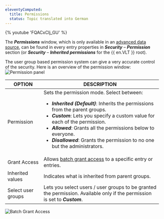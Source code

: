 ```yaml
---
eleventyComputed:
  title: Permissions
  status: Topic translated into German
---
```

{% youtube 'FQACxCIj_GU' %}

The ***Permissions*** window, which is only available in an [advanced data source](/rdm/windows/data-sources/data-sources-types/advanced-data-sources/), can be found in every entry properties in ***Security*** – ***Permission*** section (or ***Security*** – ***Inherited permissions*** for the {{ en.VLT }} root).

The user group based permission system can give a very accurate control of the security. Here is an overview of the permission window:
![Permission panel](https://cdnweb.devolutions.net/docs/docs_en_rdm_windows_RDMWin6083.png)

| OPTION              | DESCRIPTION                                                                                                                |
|---------------------|----------------------------------------------------------------------------------------------------------------------------|
| Permission          | Sets the permission mode. Select between: <br> <ul><li>***Inherited (Default)***: Inherits the permissions from the parent groups.</li><li>***Custom***: Lets you specify a custom value for each of the permission.</li><li>***Allowed***: Grants all the permissions below to everyone.</li><li>***Disallowed***: Grants the permission to no one but the administrators.</li></ul>                                                                                                           |
| Grant Access        | Allows [batch grant access](/rdm/commands/administration/settings/system-settings/vault-management/default-permissions/batch-grant-access/) to a specific entry or entries.              |
| Inherited values    | Indicates what is inherited from parent groups.                                                                            |
| Select user groups  | Lets you select users / user groups to be granted the permission. Available only if the permission is set to ***Custom***. |

![Batch Grant Access](https://cdnweb.devolutions.net/docs/docs_en_rdm_windows_RDMWin6082.png)
